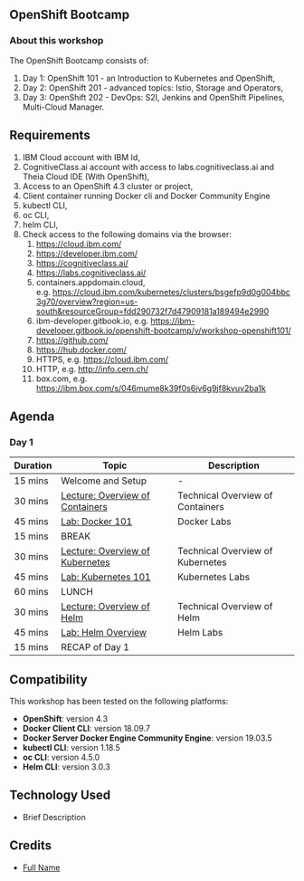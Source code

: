 ## OpenShift Bootcamp

### About this workshop

The OpenShift Bootcamp consists of:

1. Day 1: OpenShift 101 - an Introduction to Kubernetes and OpenShift,
2. Day 2: OpenShift 201 - advanced topics: Istio, Storage and Operators,
3. Day 3: OpenShift 202 - DevOps: S2I, Jenkins and OpenShift Pipelines, Multi-Cloud Manager.

## Requirements

1. IBM Cloud account with IBM Id,
2. CognitiveClass.ai account with access to labs.cognitiveclass.ai and Theia Cloud IDE (With OpenShift),
3. Access to an OpenShift 4.3 cluster or project,
4. Client container running Docker cli and Docker Community Engine
5. kubectl CLI,
6. oc CLI,
7. helm CLI,
8. Check access to the following domains via the browser:
    1. https://cloud.ibm.com/
    1. https://developer.ibm.com/
    1. https://cognitiveclass.ai/
    1. https://labs.cognitiveclass.ai/
    1. containers.appdomain.cloud, e.g. https://cloud.ibm.com/kubernetes/clusters/bsgefp9d0g004bbc3g70/overview?region=us-south&resourceGroup=fdd290732f7d47909181a189494e2990
    1. ibm-developer.gitbook.io, e.g. https://ibm-developer.gitbook.io/openshift-bootcamp/v/workshop-openshift101/
    1. https://github.com/
    1. https://hub.docker.com/
    1. HTTPS, e.g. https://cloud.ibm.com/
    1. HTTP, e.g. http://info.cern.ch/
    1. box.com, e.g. https://ibm.box.com/s/046mume8k39f0s6jv6g9jf8kvuv2ba1k

## Agenda

###  Day 1

| Duration | Topic | Description  |
| - | - | - |
| 15 mins | Welcome and Setup | - |
| 30 mins | [Lecture: Overview of Containers](tbd) | Technical Overview of Containers |
| 45 mins | [Lab: Docker 101](generatedContent/docker101/README.md) | Docker Labs |
| 15 mins | BREAK | |
| 30 mins | [Lecture: Overview of Kubernetes](tbd) | Technical Overview of Kubernetes |
| 45 mins | [Lab: Kubernetes 101](generatedContent/kube101/README.md) | Kubernetes Labs |
| 60 mins | LUNCH | |
| 30 mins | [Lecture: Overview of Helm](tbd) | Technical Overview of Helm |
| 45 mins | [Lab: Helm Overview ](generatedContent/helm101/README.md) | Helm Labs 
| 15 mins | RECAP of Day 1 | |

## Compatibility

This workshop has been tested on the following platforms:

* **OpenShift**: version 4.3
* **Docker Client CLI**: version 18.09.7
* **Docker Server Docker Engine Community Engine**: version 19.03.5
* **kubectl CLI**: version 1.18.5
* **oc CLI**: version 4.5.0
* **Helm CLI**: version 3.0.3

## Technology Used

* Brief Description

## Credits

* [Full Name](https://github.com/githubid)

